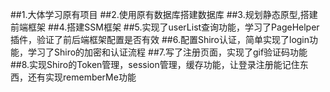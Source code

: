 ##1.大体学习原有项目
##2.使用原有数据库搭建数据库
##3.规划静态原型,搭建前端框架
##4.搭建SSM框架
##5.实现了userList查询功能，学习了PageHelper插件，验证了前后端框架配置是否有效
##6.配置Shiro认证，简单实现了login功能，学习了Shiro的加密和认证流程
##7.写了注册页面，实现了gif验证码功能
##8.实现Shiro的Token管理，session管理，缓存功能，让登录注册能记住东西，还有实现rememberMe功能
